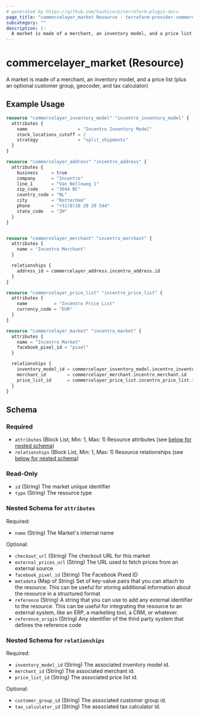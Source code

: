```yaml
---
# generated by https://github.com/hashicorp/terraform-plugin-docs
page_title: "commercelayer_market Resource - terraform-provider-commercelayer"
subcategory: ""
description: |-
  A market is made of a merchant, an inventory model, and a price list (plus an optional customer group, geocoder, and tax calculator)
---
```


# commercelayer_market (Resource)

A market is made of a merchant, an inventory model, and a price list (plus an optional customer group, geocoder, and tax calculator)

## Example Usage

```terraform
resource "commercelayer_inventory_model" "incentro_inventory_model" {
  attributes {
    name                   = "Incentro Inventory Model"
    stock_locations_cutoff = 2
    strategy               = "split_shipments"
  }
}

resource "commercelayer_address" "incentro_address" {
  attributes {
    business     = true
    company      = "Incentro"
    line_1       = "Van Nelleweg 1"
    zip_code     = "3044 BC"
    country_code = "NL"
    city         = "Rotterdam"
    phone        = "+31(0)10 20 20 544"
    state_code   = "ZH"
  }
}


resource "commercelayer_merchant" "incentro_merchant" {
  attributes {
    name = "Incentro Merchant"
  }

  relationships {
    address_id = commercelayer_address.incentro_address.id
  }
}

resource "commercelayer_price_list" "incentro_price_list" {
  attributes {
    name          = "Incentro Price List"
    currency_code = "EUR"
  }
}

resource "commercelayer_market" "incentro_market" {
  attributes {
    name = "Incentro Market"
    facebook_pixel_id = "pixel"
  }

  relationships {
    inventory_model_id = commercelayer_inventory_model.incentro_inventory_model.id
    merchant_id        = commercelayer_merchant.incentro_merchant.id
    price_list_id      = commercelayer_price_list.incentro_price_list.id
  }
}
```

<!-- schema generated by tfplugindocs -->
## Schema

### Required

- `attributes` (Block List, Min: 1, Max: 1) Resource attributes (see [below for nested schema](#nestedblock--attributes))
- `relationships` (Block List, Min: 1, Max: 1) Resource relationships (see [below for nested schema](#nestedblock--relationships))

### Read-Only

- `id` (String) The market unique identifier
- `type` (String) The resource type

<a id="nestedblock--attributes"></a>
### Nested Schema for `attributes`

Required:

- `name` (String) The Market's internal name

Optional:

- `checkout_url` (String) The checkout URL for this market
- `external_prices_url` (String) The URL used to fetch prices from an external source
- `facebook_pixel_id` (String) The Facebook Pixed ID
- `metadata` (Map of String) Set of key-value pairs that you can attach to the resource. This can be useful for storing additional information about the resource in a structured format
- `reference` (String) A string that you can use to add any external identifier to the resource. This can be useful for integrating the resource to an external system, like an ERP, a marketing tool, a CRM, or whatever.
- `reference_origin` (String) Any identifier of the third party system that defines the reference code


<a id="nestedblock--relationships"></a>
### Nested Schema for `relationships`

Required:

- `inventory_model_id` (String) The associated inventory model id.
- `merchant_id` (String) The associated merchant id.
- `price_list_id` (String) The associated price list id.

Optional:

- `customer_group_id` (String) The associated customer group id.
- `tax_calculator_id` (String) The associated tax calculator id.


